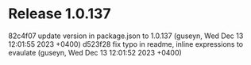 # Release 1.0.137

82c4f07 update version in package.json to 1.0.137 (guseyn, Wed Dec 13 12:01:55 2023 +0400)
d523f28 fix typo in readme, inline expressions to evaulate (guseyn, Wed Dec 13 12:01:52 2023 +0400)
